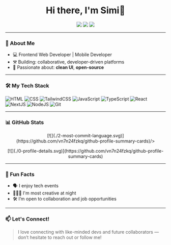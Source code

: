 <h1 align="center">Hi there, I'm Simi👋</h1>

<p align="center">
  <a href="mailto:simmyajayi15@gmail.com"><img src="https://img.shields.io/badge/Email-D14836?style=for-the-badge&logo=gmail&logoColor=white" /></a>
  <a href="https://www.linkedin.com/in/ajayi-simi-786a60222/"><img src="https://img.shields.io/badge/LinkedIn-0077B5?style=for-the-badge&logo=linkedin&logoColor=white" /></a>
  <a href="https://twitter.com/boylikecimi"><img src="https://img.shields.io/badge/Twitter-1DA1F2?style=for-the-badge&logo=twitter&logoColor=white" /></a>
</p>

---
### 🚀 About Me

- 💻 Frontend Web Developer  |  Mobile Developer
- ⚒️ Building: collaborative, developer-driven platforms
- 🌱 Passionate about: **clean UI**, **open-source**

---

### 🛠️ My Tech Stack

![HTML](https://img.shields.io/badge/HTML5-E34F26?style=flat&logo=html5&logoColor=white)
![CSS](https://img.shields.io/badge/CSS3-1572B6?style=flat&logo=css3&logoColor=white)
![TailwindCSS](https://img.shields.io/badge/TailwindCSS-38B2AC?style=flat&logo=tailwind-css&logoColor=white)
![JavaScript](https://img.shields.io/badge/JavaScript-F7DF1E?style=flat&logo=javascript&logoColor=black)
![TypeScript](https://img.shields.io/badge/TypeScript-007ACC?style=flat&logo=typescript&logoColor=white)
![React](https://img.shields.io/badge/React-20232A?style=flat&logo=react&logoColor=61DAFB)
![NextJS](https://img.shields.io/badge/Next.js-000000?style=flat&logo=nextdotjs&logoColor=white)
![NodeJS](https://img.shields.io/badge/Node.js-339933?style=flat&logo=nodedotjs&logoColor=white)
![Git](https://img.shields.io/badge/Git-F05032?style=flat&logo=git&logoColor=white)

---

### 📊 GitHub Stats
<p align="center">
[![](./2-most-commit-language.svg)](https://github.com/vn7n24fzkq/github-profile-summary-cards)/>
</p>

<p align="center"> [![](./0-profile-details.svg)](https://github.com/vn7n24fzkq/github-profile-summary-cards) </p>

---

### 🧩 Fun Facts

- 🗣 I enjoy tech events
- 🧘🏽‍♂️ I'm most creative at night
- 🛠 I’m open to collaboration and job opportunities

---

### 📫 Let's Connect!

> I love connecting with like-minded devs and future collaborators — don’t hesitate to reach out or follow me!

